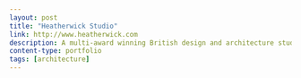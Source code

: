 ```yaml
---
layout: post
title: "Heatherwick Studio"
link: http://www.heatherwick.com
description: A multi-award winning British design and architecture studio - buildings, spaces, master-plans, objects and infrastructure.
content-type: portfolio
tags: [architecture]
---
```

